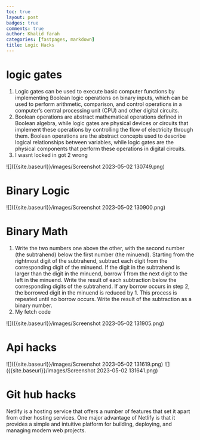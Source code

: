 ```yaml
---
toc: true
layout: post
badges: true
comments: true
author: Khalid farah
categories: [fastpages, markdown]
title: Logic Hacks
---
```


# logic gates 
1. Logic gates can be used to execute basic computer functions by implementing Boolean logic operations on binary inputs, which can be used to perform arithmetic, comparison, and control operations in a computer’s central processing unit (CPU) and other digital circuits.
2. Boolean operations are abstract mathematical operations defined in Boolean algebra, while logic gates are physical devices or circuits that implement these operations by controlling the flow of electricity through them. Boolean operations are the abstract concepts used to describe logical relationships between variables, while logic gates are the physical components that perform these operations in digital circuits.
3. I wasnt locked in got 2 wrong

![]({{site.baseurl}}/images/Screenshot 2023-05-02 130749.png)

# Binary Logic 
![]({{site.baseurl}}/images/Screenshot 2023-05-02 130900.png)

# Binary Math 
1. Write the two numbers one above the other, with the second number (the subtrahend) below the first number (the minuend). Starting from the rightmost digit of the subtrahend, subtract each digit from the corresponding digit of the minuend. If the digit in the subtrahend is larger than the digit in the minuend, borrow 1 from the next digit to the left in the minuend. Write the result of each subtraction below the corresponding digits of the subtrahend. If any borrow occurs in step 2, the borrowed digit in the minuend is reduced by 1. This process is repeated until no borrow occurs. Write the result of the subtraction as a binary number.
2. My fetch code 

![]({{site.baseurl}}/images/Screenshot 2023-05-02 131905.png)

# Api hacks 
![]({{site.baseurl}}/images/Screenshot 2023-05-02 131619.png)
![]({{site.baseurl}}/images/Screenshot 2023-05-02 131641.png)

# Git hub hacks 
Netlify is a hosting service that offers a number of features that set it apart from other hosting services. One major advantage of Netlify is that it provides a simple and intuitive platform for building, deploying, and managing modern web projects.
